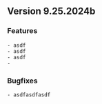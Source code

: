 ## Version 9.25.2024b
### Features
```
- asdf
- asdf
- asdf
- 
```
### Bugfixes
```
- asdfasdfasdf
```

